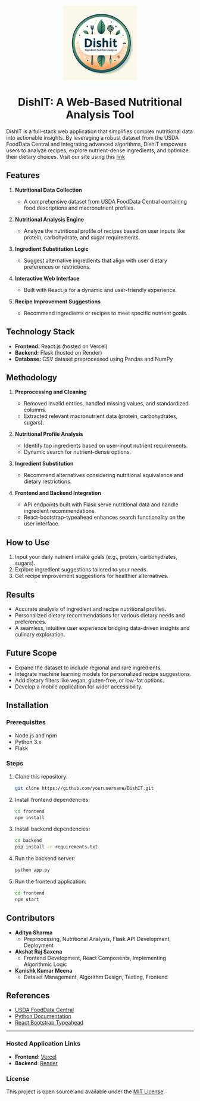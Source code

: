 <p align="center">
  <img src="./DishIt Logo.png" alt="DishIT Logo" width="200">
</p>

<h1 align="center">DishIT: A Web-Based Nutritional Analysis Tool</h1>

DishIT is a full-stack web application that simplifies complex nutritional data into actionable insights. By leveraging a robust dataset from the USDA FoodData Central and integrating advanced algorithms, DishIT empowers users to analyze recipes, explore nutrient-dense ingredients, and optimize their dietary choices. Visit our site using this [link](https://dish-nutrient-simplifier-cn9t.vercel.app)

## Features

1. **Nutritional Data Collection**  
   - A comprehensive dataset from USDA FoodData Central containing food descriptions and macronutrient profiles.  

2. **Nutritional Analysis Engine**  
   - Analyze the nutritional profile of recipes based on user inputs like protein, carbohydrate, and sugar requirements.

3. **Ingredient Substitution Logic**  
   - Suggest alternative ingredients that align with user dietary preferences or restrictions.

4. **Interactive Web Interface**  
   - Built with React.js for a dynamic and user-friendly experience.  

5. **Recipe Improvement Suggestions**  
   - Recommend ingredients or recipes to meet specific nutrient goals.

## Technology Stack

- **Frontend:** React.js (hosted on Vercel)  
- **Backend:** Flask (hosted on Render)  
- **Database:** CSV dataset preprocessed using Pandas and NumPy  

## Methodology

1. **Preprocessing and Cleaning**  
   - Removed invalid entries, handled missing values, and standardized columns.  
   - Extracted relevant macronutrient data (protein, carbohydrates, sugars).  

2. **Nutritional Profile Analysis**  
   - Identify top ingredients based on user-input nutrient requirements.  
   - Dynamic search for nutrient-dense options.  

3. **Ingredient Substitution**  
   - Recommend alternatives considering nutritional equivalence and dietary restrictions.  

4. **Frontend and Backend Integration**  
   - API endpoints built with Flask serve nutritional data and handle ingredient recommendations.  
   - React-bootstrap-typeahead enhances search functionality on the user interface.

## How to Use

1. Input your daily nutrient intake goals (e.g., protein, carbohydrates, sugars).  
2. Explore ingredient suggestions tailored to your needs.  
3. Get recipe improvement suggestions for healthier alternatives.  

## Results

- Accurate analysis of ingredient and recipe nutritional profiles.  
- Personalized dietary recommendations for various dietary needs and preferences.  
- A seamless, intuitive user experience bridging data-driven insights and culinary exploration.

## Future Scope

- Expand the dataset to include regional and rare ingredients.  
- Integrate machine learning models for personalized recipe suggestions.  
- Add dietary filters like vegan, gluten-free, or low-fat options.  
- Develop a mobile application for wider accessibility.

## Installation

### Prerequisites
- Node.js and npm
- Python 3.x
- Flask

### Steps
1. Clone this repository:  
   ```bash
   git clone https://github.com/yourusername/DishIT.git
   ```
2. Install frontend dependencies:  
   ```bash
   cd frontend
   npm install
   ```
3. Install backend dependencies:  
   ```bash
   cd backend
   pip install -r requirements.txt
   ```
4. Run the backend server:  
   ```bash
   python app.py
   ```
5. Run the frontend application:  
   ```bash
   cd frontend
   npm start
   ```

## Contributors

- **Aditya Sharma**  
  - Preprocessing, Nutritional Analysis, Flask API Development, Deployment
- **Akshat Raj Saxena**  
  - Frontend Development, React Components, Implementing Algorithmic Logic 
- **Kanishk Kumar Meena**  
  - Dataset Management, Algorithm Design, Testing, Frontend

## References

- [USDA FoodData Central](https://fdc.nal.usda.gov/)  
- [Python Documentation](https://docs.python.org/3/)  
- [React Bootstrap Typeahead](https://github.com/ericgio/react-bootstrap-typeahead)

---

### Hosted Application Links
- **Frontend**: [Vercel](https://your-vercel-link.com)  
- **Backend**: [Render](https://your-render-link.com)

### License
This project is open source and available under the [MIT License](LICENSE).
